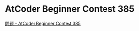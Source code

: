AtCoder Beginner Contest 385
===

[問題 - AtCoder Beginner Contest 385](https://atcoder.jp/contests/abc385/tasks)
